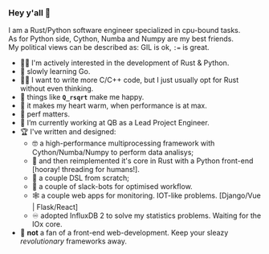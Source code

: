 ### Hey y'all 👋

I am a Rust/Python software engineer specialized in cpu-bound tasks.    
As for Python side, Cython, Numba and Numpy are my best friends.    
My political views can be described as: GIL is ok, `:=` is great.

- 🦀🐍 I'm actively interested in the development of Rust & Python.
- :checkered_flag: slowly learning Go.
- 🧑‍💻 I want to write more C/C++ code, but I just usually opt for Rust without even thinking.
- 🤤 things like **`Q_rsqrt`** make me happy.
- 💖 it makes my heart warm, when performance is at max.
- :muscle: perf matters.
- 👷 I’m currently working at QB as a Lead Project Engineer.
- 🏆 I've written and designed: 
  - 🤓 a high-performance multiprocessing framework with Cython/Numba/Numpy to perform data analisys;
  - 🦀 and then reimplemented it's core in Rust with a Python front-end [hooray! threading for humans!].
  - 🤟 a couple DSL from scratch;
  - 🤖 a couple of slack-bots for optimised workflow.
  - 🕸 a couple web apps for monitoring. IOT-like problems. [Django/Vue | Flask/React]
  - :infinity: adopted InfluxDB 2 to solve my statistics problems. Waiting for the IOx core.
- 🤢 **not** a fan of a front-end web-development. Keep your sleazy _revolutionary_ frameworks away.
